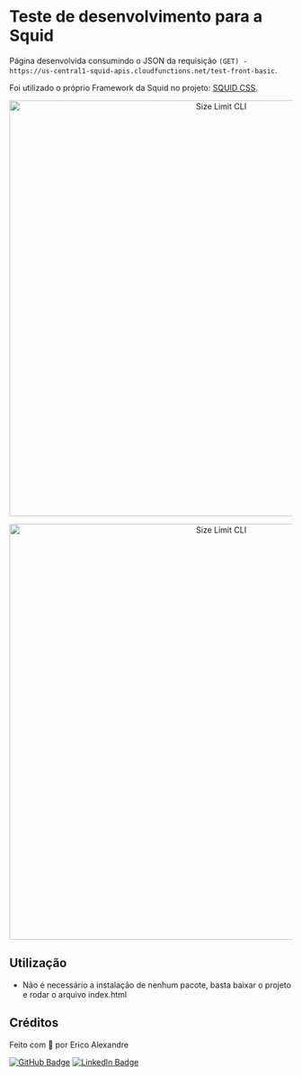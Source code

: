 # Teste de desenvolvimento para a Squid

Página desenvolvida consumindo o JSON da requisição `(GET) - https://us-central1-squid-apis.cloudfunctions.net/test-front-basic`.

Foi utilizado o próprio Framework da Squid no projeto: [SQUID CSS](https://css.squidit.com.br/).

<p align="center">
  <img src="https://res.cloudinary.com/dvawcyisr/image/upload/v1632569387/Captura_de_tela_de_2021-09-25_08-12-18_q4vvhi.png" alt="Size Limit CLI" width="738">
</p>

<p align="center">
  <img src="https://res.cloudinary.com/dvawcyisr/image/upload/v1632569387/Captura_de_tela_de_2021-09-25_08-12-45_rtysoo.png" alt="Size Limit CLI" width="738">
</p>

## Utilização

* Não é necessário a instalação de nenhum pacote, basta baixar o projeto e rodar o arquivo index.html

## Créditos

Feito com 💜 por Erico Alexandre

[![GitHub Badge](https://img.shields.io/badge/GitHub-100000?style=for-the-badge&logo=github&logoColor=white)](https://github.com/ericoabs)
[![LinkedIn Badge](https://img.shields.io/badge/LinkedIn-0077B5?style=for-the-badge&logo=linkedin&logoColor=white)](https://www.linkedin.com/in/ericoabs/)
